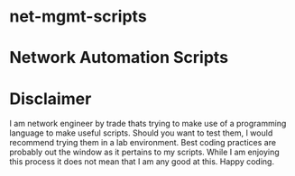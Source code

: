 # net-mgmt-scripts
# Network Automation Scripts
# Disclaimer
I am network engineer by trade thats trying to make use of a programming language to make useful scripts.
Should you want to test them, I would recommend trying them in a lab environment.
Best coding practices are probably out the window as it pertains to my scripts.
While I am enjoying this process it does not mean that I am any good at this.
Happy coding.
